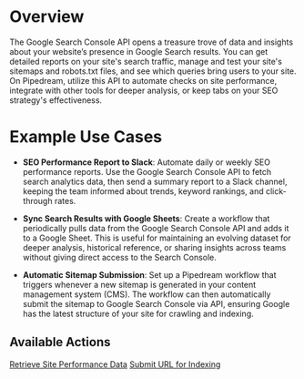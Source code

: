 # Overview

The Google Search Console API opens a treasure trove of data and insights about your website’s presence in Google Search results. You can get detailed reports on your site's search traffic, manage and test your site's sitemaps and robots.txt files, and see which queries bring users to your site. On Pipedream, utilize this API to automate checks on site performance, integrate with other tools for deeper analysis, or keep tabs on your SEO strategy's effectiveness.

# Example Use Cases

- **SEO Performance Report to Slack**: Automate daily or weekly SEO performance reports. Use the Google Search Console API to fetch search analytics data, then send a summary report to a Slack channel, keeping the team informed about trends, keyword rankings, and click-through rates.

- **Sync Search Results with Google Sheets**: Create a workflow that periodically pulls data from the Google Search Console API and adds it to a Google Sheet. This is useful for maintaining an evolving dataset for deeper analysis, historical reference, or sharing insights across teams without giving direct access to the Search Console.

- **Automatic Sitemap Submission**: Set up a Pipedream workflow that triggers whenever a new sitemap is generated in your content management system (CMS). The workflow can then automatically submit the sitemap to Google Search Console via API, ensuring Google has the latest structure of your site for crawling and indexing.

## Available Actions

[Retrieve Site Performance Data](./actions/retrieve-site-performance-data/README.md)
[Submit URL for Indexing](./actions/submit-url-for-indexing/README.md)


